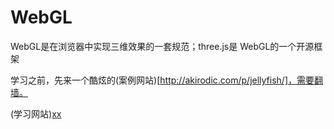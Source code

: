 # WebGL
WebGL是在浏览器中实现三维效果的一套规范；three.js是 WebGL的一个开源框架

学习之前，先来一个酷炫的(案例网站)[http://akirodic.com/p/jellyfish/]，需要翻墙。<br>

(学习网站)[xx](http://www.baidu.com)
